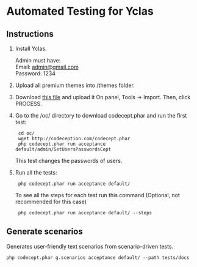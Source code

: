 # Automated Testing for Yclas

## Instructions


1. Install Yclas. 

    Admin must have:<br>
    Email: admin@gmail.com<br>
    Password: 1234


2. Upload all premium themes into /themes folder.


3. Download [this file](https://cdn.rawgit.com/yclas/yclas/master/install/samples/import/ads.csv) and upload it On panel, Tools -> Import. Then, click PROCESS. 


4. Go to the /oc/ directory to download codecept.phar and run the first test:

		cd oc/
		wget http://codeception.com/codecept.phar
        php codecept.phar run acceptance default/admin/SetUsersPasswordsCept


    This test changes the passwords of users.


5. Run all the tests:

        php codecept.phar run acceptance default/

    To see all the steps for each test run this command (Optional, not recommended for this case)

        php codecept.phar run acceptance default/ --steps



    
## Generate scenarios

Generates user-friendly text scenarios from scenario-driven tests.

    php codecept.phar g.scenarios acceptance default/ --path tests/docs
    

    

